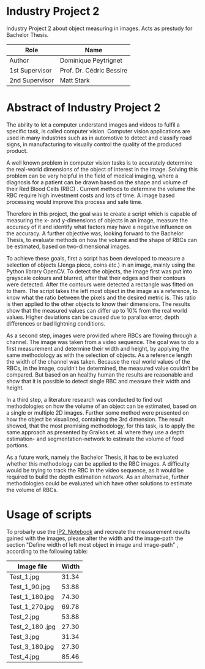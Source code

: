 # Industry Project 2
Industry Project 2 about object measuring in images. Acts as prestudy for Bachelor Thesis.

| Role   | Name         |
| ------------- | ------------- |
| Author   | Dominique Peytrignet         |
| 1st Supervisor| Prof. Dr. Cédric Bessire         |
| 2nd Supervisor| Matt Stark       |

# Abstract of Industry Project 2
The ability to let a computer understand images and videos to fulfil a specific task, is called computer vision. Computer vision applications are used in many industries such as in automotive to detect and classify road signs, in manufacturing to visually control the quality of the produced product.  

A well known problem in computer vision tasks is to accurately determine the real-world  dimensions of the object of interest in the image. Solving this problem can be very helpful in the field of medical imaging, where a diagnosis for a patient can be drawn based on the shape and volume of their Red Blood Cells (RBC) . Current methods to determine the volume the RBC require high investment costs and lots of time. A image based processing would improve this process and safe time. 

Therefore in this project, the goal was to create a script which is capable of measuring the x- and y-dimensions of objects in an image, measure the accuracy of it and identify what factors may have a negative influence on the accuracy. A further objective was, looking forward to the Bachelor Thesis, to evaluate methods on how the volume and the shape of RBCs can be estimated, based on two-dimensional images. 

To achieve these goals, first a script has been developed to measure a selection of objects (Jenga piece, coins etc.) in an image, mainly using the Python library OpenCV. To detect the objects, the image first was put into grayscale colours and blurred, after that their edges and their contours were detected. After the contours were detected a rectangle was fitted on to them. The script takes the left most object in the image as a reference, to know what the ratio between the pixels and the desired metric is. This ratio is then applied to the other objects to know their dimensions. The results show that the measured values can differ up to 10% from the real world values. Higher deviations can be caused due to parallax error, depth differences or bad lightning conditions. 

As a second step, images were provided where RBCs are flowing through a channel. The image was taken from a video sequence. The goal was to do a first measurement and determine their width and height, by applying the same methodology as with the selection of objects. As a reference length the width of the channel was taken. Because the real world values of the RBCs, in the image, couldn’t be determined, the measured value couldn’t be compared. But based on an healthy human the results are reasonable and show that it is possible to detect single RBC and measure their width and height. 

In a third step, a literature research was conducted to find out methodologies on how the volume of an object can be estimated, based on a single or multiple 2D images. Further some method were presented on how the object be visualized, containing the 3rd dimension. The result showed, that the most promising methodology, for this task, is to apply the same approach as presented by Graikos et. al. where they use a depth estimation- and segmentation-network to estimate the volume of food portions. 

As a future work, namely the Bachelor Thesis, it has to be evaluated whether this methodology can be applied to the RBC images. A difficulty would be trying to track the RBC in the video sequence, as it would be required to build the depth estimation network. As an alternative, further methodologies could be evaluated which have other solutions to estimate the volume of RBCs.




# Usage of scripts
To probarly use the [IP2_Notebook](https://github.com/DominiquePeytrignet/BTHE/blob/main/PythonFiles/IP2_Notebook.ipynb) and recreate the measurement results gained with the images, please alter the width and the image-path the section "Define width of left most object in image and image-path" , according to the following table:

| Image file    | Width         |
| ------------- | ------------- |
| Test_1.jpg   | 31.34         |
| Test_1_90.jpg| 53.88         |
| Test_1_180.jpg| 74.30        |
| Test_1_270.jpg| 69.78 |
| Test_2.jpg   | 53.88         |
| Test_2_180  .jpg  | 27.30 |
| Test_3.jpg   | 31.34         |
| Test_3_180.jpg  | 27.30 |
| Test_4.jpg   | 85.46         |
